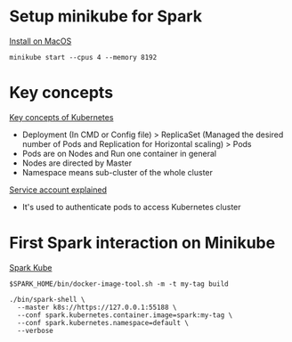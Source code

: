 # Setup minikube for Spark

[Install on MacOS](https://minikube.sigs.k8s.io/docs/start/)

```shell
minikube start --cpus 4 --memory 8192 
```


# Key concepts

[Key concepts of Kubernetes](https://towardsdatascience.com/key-kubernetes-concepts-62939f4bc08e)

- Deployment (In CMD or Config file) > ReplicaSet (Managed the desired number of Pods and Replication for Horizontal scaling) > Pods
- Pods are on Nodes and Run one container in general
- Nodes are directed by Master
- Namespace means sub-cluster of the whole cluster


[Service account explained](https://medium.com/the-programmer/working-with-service-account-in-kubernetes-df129cb4d1cc)

- It's used to authenticate pods to access Kubernetes cluster


# First Spark interaction on Minikube

[Spark Kube](https://jaceklaskowski.github.io/spark-kubernetes-book/demo/spark-shell-on-minikube/)

```shell
$SPARK_HOME/bin/docker-image-tool.sh -m -t my-tag build
```

```shell
./bin/spark-shell \
  --master k8s://https://127.0.0.1:55188 \
  --conf spark.kubernetes.container.image=spark:my-tag \
  --conf spark.kubernetes.namespace=default \
  --verbose
```